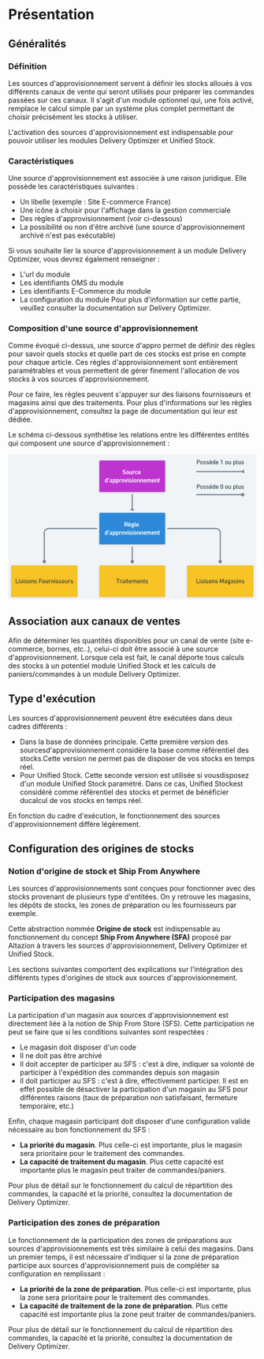 # Présentation

## Généralités

### Définition

Les sources d'approvisionnement servent à définir les stocks alloués à vos différents canaux de vente qui seront utilisés pour préparer les commandes passées sur ces canaux.
Il s'agit d'un module optionnel qui, une fois activé, remplace le calcul simple par un système plus complet permettant de choisir précisément les stocks à utiliser.

L'activation des sources d'approvisionnement est indispensable pour pouvoir utiliser les modules Delivery Optimizer et Unified Stock.

### Caractéristiques

Une source d'approvisionnement est associée à une raison juridique. Elle possède les caractéristiques suivantes :
- Un libelle (exemple : Site E-commerce France)
- Une icône à choisir pour l'affichage dans la gestion commerciale
- Des règles d'approvisionnement (voir ci-dessous)
- La possibilité ou non d'être archivé (une source d'approvisionnement archivé n'est pas exécutable)

Si vous souhaite lier la source d'approvisionnement à un module Delivery Optimizer, vous devrez également renseigner :
- L'url du module
- Les identifiants OMS du module
- Les identifiants E-Commerce du module
- La configuration du module
Pour plus d'information sur cette partie, veuillez consulter la documentation sur Delivery Optimizer.

### Composition d'une source d'approvisionnement

Comme évoqué ci-dessus, une source d'appro permet de définir des règles pour savoir quels stocks et quelle part de ces stocks est prise en compte pour chaque article. Ces règles d'approvisionnement sont entièrement paramétrables et vous permettent de gérer finement l'allocation de vos stocks à vos sources d'approvisionnement.

Pour ce faire, les règles peuvent s'appuyer sur des liaisons fournisseurs et magasins ainsi que des traitements. Pour plus d'informations sur les règles d'approvisionnement, consultez la page de documentation qui leur est dédiée.

Le schéma ci-dessous synthétise les relations entre les différentes entités qui composent une source d'approvisionnement :

![Composition d'une source d'appro](img/CompositionSourceAppro.png)

## Association aux canaux de ventes

Afin de déterminer les quantités disponibles pour un canal de vente (site e-commerce, bornes, etc..), celui-ci doit être associé à une source d'approvisionnement. Lorsque cela est fait, le canal déporte tous calculs des stocks à un potentiel module Unified Stock et les calculs de paniers/commandes à un module Delivery Optimizer.

## Type d'exécution

Les sources d'approvisionnement peuvent être exécutées dans deux cadres différents :
- Dans la base de données principale. Cette première version des sourcesd'approvisionnement considère la base comme référentiel des stocks.Cette version ne permet pas de disposer de vos stocks en temps réel.
- Pour Unified Stock. Cette seconde version est utilisée si vousdisposez d'un module Unified Stock paramétré. Dans ce cas, Unified Stockest considéré comme référentiel des stocks et permet de bénéficier ducalcul de vos stocks en temps réel.

En fonction du cadre d'exécution, le fonctionnement des sources d'approvisionnement diffère légèrement.

## Configuration des origines de stocks

### Notion d'origine de stock et Ship From Anywhere

Les sources d'approvisionnements sont conçues pour fonctionner avec des stocks provenant de plusieurs type d'entitées. On y retrouve les magasins, les dépôts de stocks, les zones de préparation ou les fournisseurs par exemple.

Cette abstraction nommée __Origine de stock__ est indispensable au fonctionnement du concept __Ship From Anywhere (SFA)__ proposé par Altazion à travers les sources d'approvisionnement, Delivery Optimizer et Unified Stock.

Les sections suivantes comportent des explications sur l'intégration des différents types d'origines de stock aux sources d'approvisionnement.

### Participation des magasins

La participation d'un magasin aux sources d'approvisionnement est directement liée à la notion de Ship From Store (SFS). Cette participation ne peut se faire que si les conditions suivantes sont respectées :
- Le magasin doit disposer d'un code
- Il ne doit pas être archivé
- Il doit accepter de participer au SFS : c'est à dire, indiquer sa volonté de participer à l'expédition des commandes depuis son magasin
- Il doit participer au SFS : c'est à dire, effectivement participer. Il est en effet possible de désactiver la participation d'un magasin au SFS pour différentes raisons (taux de préparation non satisfaisant, fermeture temporaire, etc.)

Enfin, chaque magasin participant doit disposer d'une configuration valide nécessaire au bon fonctionnement du SFS :

- __La priorité du magasin__. Plus celle-ci est importante, plus le magasin sera prioritaire pour le traitement des commandes.
- __La capacité de traitement du magasin__. Plus cette capacité est importante plus le magasin peut traiter de commandes/paniers.

Pour plus de détail sur le fonctionnement du calcul de répartition des commandes, la capacité et la priorité, consultez la documentation de Delivery Optimizer.

### Participation des zones de préparation

Le fonctionnement de la participation des zones de préparations aux sources d'approvisionnements est très similaire à celui des magasins. Dans un premier temps, il est nécessaire d'indiquer si la zone de préparation participe aux sources d'approvisionnement puis de compléter sa configuration en remplissant :
- __La priorité de la zone de préparation__. Plus celle-ci est importante, plus la zone sera prioritaire pour le traitement des commandes.
- __La capacité de traitement de la zone de préparation__. Plus cette capacité est importante plus la zone peut traiter de commandes/paniers.

Pour plus de détail sur le fonctionnement du calcul de répartition des commandes, la capacité et la priorité, consultez la documentation de Delivery Optimizer.